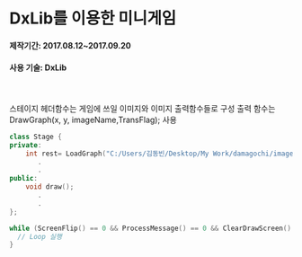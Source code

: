 # DxLib를 이용한 미니게임

#### 제작기간: 2017.08.12~2017.09.20
#### 사용 기술: DxLib

<br/><br/>
스테이지 헤더함수는 게임에 쓰일 이미지와 이미지 출력함수들로 구성
출력 함수는 DrawGraph(x, y, imageName,TransFlag); 사용
```C++
class Stage {
private:
	int rest= LoadGraph("C:/Users/김동빈/Desktop/My Work/damagochi/image/PNG/playground.png");// 절대경로로 지정하여 타 PC에서 실행 시 문제 발생
       .
       .
public:
	void draw();
       .
       .
};
```

```C++
while (ScreenFlip() == 0 && ProcessMessage() == 0 && ClearDrawScreen() == 0 && gpUpdateKey() == 0){
  // Loop 실행 
}
```
